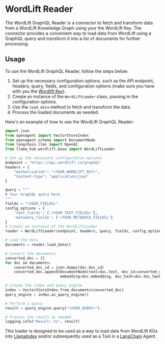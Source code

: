 # WordLift Reader

The WordLift GraphQL Reader is a connector to fetch and transform data from a WordLift Knowledge Graph using your the WordLift Key. The connector provides a convenient way to load data from WordLift using a GraphQL query and transform it into a list of documents for further processing.

## Usage

To use the WordLift GraphQL Reader, follow the steps below:

1. Set up the necessary configuration options, such as the API endpoint, headers, query, fields, and configuration options (make sure you have with you the [Wordlift Key](https://docs.wordlift.io/pages/key-concepts/#wordlift-key)).
2. Create an instance of the `WordLiftLoader` class, passing in the configuration options.
3. Use the `load_data` method to fetch and transform the data.
4. Process the loaded documents as needed.

Here's an example of how to use the WordLift GraphQL Reader:

```python
import json
from openagent import VectorStoreIndex
from openagent.schema import DocumentNode
from langchain.llms import OpenAI
from llama_hub.wordlift.base import WordLiftLoader

# Set up the necessary configuration options
endpoint = "https://api.wordlift.io/graphql"
headers = {
    "Authorization": "<YOUR_WORDLIFT_KEY>",
    "Content-Type": "application/json"
}

query = """
# Your GraphQL query here
"""
fields = "<YOUR_FIELDS>"
config_options = {
    'text_fields': ['<YOUR_TEXT_FIELDS>'],
    'metadata_fields': ['<YOUR_METADATA_FIELDS>']
}
# Create an instance of the WordLiftLoader
reader = WordLiftLoader(endpoint, headers, query, fields, config_options)

# Load the data
documents = reader.load_data()

# Convert the documents
converted_doc = []
for doc in documents:
    converted_doc_id = json.dumps(doc.doc_id)
    converted_doc.append(DocumentNode(text=doc.text, doc_id=converted_doc_id,
                         embedding=doc.embedding, doc_hash=doc.doc_hash, extra_info=doc.extra_info))

# Create the index and query engine
index = VectorStoreIndex.from_documents(converted_doc)
query_engine = index.as_query_engine()

# Perform a query
result = query_engine.query("<YOUR_QUERY>")

# Process the result as needed
logging.info("Result: %s", result)

```

This loader is designed to be used as a way to load data from WordLift KGs into [LlamaIndex](https://github.com/emptycrown/llama-hub/tree/main/llama_hub/apify/actor#:~:text=load%20data%20into-,LlamaIndex,-and/or%20subsequently) and/or subsequently used as a Tool in a [LangChain](https://github.com/hwchase17/langchain) Agent.
